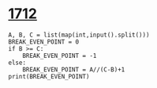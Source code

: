 # [ 1712](https://www.acmicpc.net/problem/1712)

```
A, B, C = list(map(int,input().split()))
BREAK_EVEN_POINT = 0
if B >= C:
    BREAK_EVEN_POINT = -1
else:
    BREAK_EVEN_POINT = A//(C-B)+1
print(BREAK_EVEN_POINT)
```



